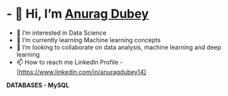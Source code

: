 <h1>- 👋 Hi, I’m <a href="https://www.linkedin.com/in/anuragdubey14">Anurag Dubey</a></h1>









- 👀 I’m interested in Data Science
- 🌱 I’m currently learning Machine learning concepts
- 💞️ I’m looking to collaborate on data analysis, machine learning and deep learning
- 📫 How to reach me Linkedln Profile - [https://www.linkedin.com/in/anuragdubey14]




**DATABASES - MySQL**
<!---
AnuragDubey14/AnuragDubey14 is a ✨ special ✨ repository because its `README.md` (this file) appears on your GitHub profile.
You can click the Preview link to take a look at your changes.
--->
